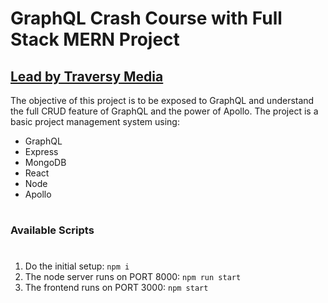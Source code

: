 # GraphQL Crash Course with Full Stack MERN Project
## [Lead by Traversy Media](https://www.youtube.com/watch?v=BcLNfwF04Kw)

The objective of this project is to be exposed to GraphQL and understand the full CRUD feature of GraphQL and the power of Apollo. The project is a basic project management system using: 

- GraphQL
- Express
- MongoDB
- React
- Node
- Apollo

# 

### Available Scripts
# 

1. Do the initial setup: `npm i`
2. The node server runs on PORT 8000:  `npm run start`
3. The frontend runs on PORT 3000: `npm start`